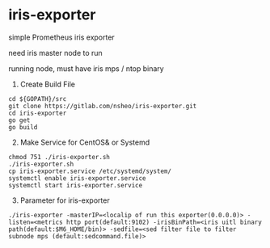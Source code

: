 # iris-exporter   

simple Prometheus iris exporter   

need iris master node to run

running node, must have iris mps / ntop binary 

1. Create Build File   
```
cd ${GOPATH}/src
git clone https://gitlab.com/nsheo/iris-exporter.git
cd iris-exporter
go get
go build
```

2. Make Service for CentOS& or Systemd   
```
chmod 751 ./iris-exporter.sh
./iris-exporter.sh
cp iris-exporter.service /etc/systemd/system/
systemctl enable iris-exporter.service
systemctl start iris-exporter.service
```

3. Parameter for iris-exporter   
```
./iris-exporter -masterIP=<localip of run this exporter(0.0.0.0)> -listen=<metrics http port(default:9102) -irisBinPath=<iris uitl binary path(default:$M6_HOME/bin)> -sedfile=<sed filter file to filter subnode mps (default:sedcommand.file)> 
```

